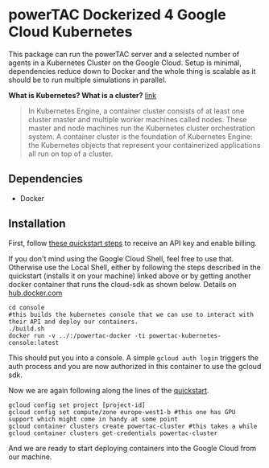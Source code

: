 # powerTAC Dockerized 4 Google Cloud Kubernetes


This package can run the powerTAC server and a selected number of agents in a Kubernetes Cluster on the Google Cloud. Setup is minimal, dependencies reduce down to Docker and the whole thing is scalable as it should be to run multiple simulations in parallel.

**What is Kubernetes? What is a cluster?** [link](https://cloud.google.com/kubernetes-engine/docs/concepts/cluster-architecture)
> In Kubernetes Engine, a container cluster consists of at least one cluster master and multiple worker machines called nodes. These master and node machines run the Kubernetes cluster orchestration system.
> A container cluster is the foundation of Kubernetes Engine: the Kubernetes objects that represent your containerized applications all run on top of a cluster.

## Dependencies

- Docker

## Installation
First, follow [these quickstart steps](https://cloud.google.com/kubernetes-engine/docs/quickstart) to receive an API key and enable billing.

If you don't mind using the Google Cloud Shell, feel free to use that. Otherwise use the Local Shell, either by following the steps described in the quickstart (installs it on your machine) linked above or by getting another docker container that runs the cloud-sdk as shown below. Details on [hub.docker.com](https://hub.docker.com/r/google/cloud-sdk/)

```
cd console
#this builds the kubernetes console that we can use to interact with their API and deploy our containers.
./build.sh
docker run -v ../:/powertac-docker -ti powertac-kubernetes-console:latest
```

This should put you into a console. A simple `gcloud auth login` triggers the auth process and you are now authorized in this container to use the gcloud sdk.

Now we are again following along the lines of the [quickstart](https://cloud.google.com/kubernetes-engine/docs/quickstart).

```
gcloud config set project [project-id]
gcloud config set compute/zone europe-west1-b #this one has GPU support which might come in handy at some point
gcloud container clusters create powertac-cluster #this takes a while
gcloud container clusters get-credentials powertac-cluster
```
And we are ready to start deploying containers into the Google Cloud from our machine.
<!--```
#pulls a docker image to use the google cloud sdk
docker pull google/cloud-sdk:alpine
```-->
